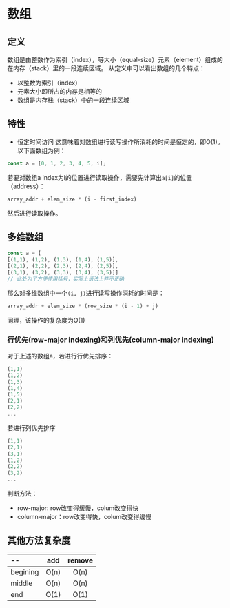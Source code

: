 # 数组
## 定义
数组是由整数作为索引（index），等大小（equal-size）元素（element）组成的在内存（stack）里的一段连续区域。
从定义中可以看出数组的几个特点：
- 以整数为索引（index）
- 元素大小即所占的内存是相等的
- 数组是内存栈（stack）中的一段连续区域

## 特性
- 恒定时间访问
这意味着对数组进行读写操作所消耗的时间是恒定的，即O(1)。
以下面数组为例：
```javascript
const a = [0, 1, 2, 3, 4, 5, i];
```
若要对数组a index为i的位置进行读取操作，需要先计算出`a[i]`的位置（address）：
```javascript
array_addr + elem_size * (i - first_index)
```
然后进行读取操作。

## 多维数组
```js
const a = [
[(1,1), (1,2), (1,3), (1,4), (1,5)],
[(2,1), (2,2), (2,3), (2,4), (2,5)],
[(3,1), (3,2), (3,3), (3,4), (3,5)]]
// 此处为了方便使用括号，实际上语法上并不正确
```
那么对多维数组中一个`(i, j)`进行读写操作消耗的时间是：
```js
array_addr + elem_size * (row_size * (i - 1) + j)
```
同理，该操作的复杂度为O(1)

### 行优先(row-major indexing)和列优先(column-major indexing)
对于上述的数组a，若进行行优先排序：
```js
(1,1) 
(1,2) 
(1,3) 
(1,4) 
(1,5)
(2,1)
(2,2)
...
```
若进行列优先排序
```js
(1,1)
(2,1)
(3,1)
(1,2)
(2,2)
(3,2)
...
```
判断方法：
- row-major: row改变得缓慢，colum改变得快
- column-major：row改变得快，colum改变得缓慢

## 其他方法复杂度
--| add | remove 
:-|:-:|:-:|
begining | O(n) | O(n)
middle | O(n) | O(n)
end | O(1) | O(1)